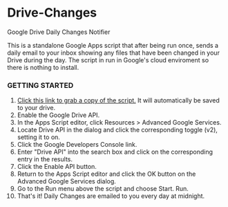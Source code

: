 # Drive-Changes
Google Drive Daily Changes Notifier

This is a standalone Google Apps script that after being run once, sends a daily email to your inbox showing any files that have been changed in your Drive during the day. The script in run in Google's cloud enviroment so there is nothing to install.

### GETTING STARTED
1. [Click this link to grab a copy of the script.](https://script.google.com/d/160fZE1ZcBQ2eU_uDv491kpYmMBwSOMTVLb5oeUwPg3pQGTQD-LqUWiZK/copy?usp=drivesdk&newcopy=true) It will automatically be saved to your drive.
2. Enable the Google Drive API.
  1. In the Apps Script editor, click Resources > Advanced Google Services.
  2. Locate Drive API in the dialog and click the corresponding toggle (v2), setting it to on.
  3. Click the Google Developers Console link.
  4. Enter "Drive API" into the search box and click on the corresponding entry in the results.
  5. Click the Enable API button.
  6. Return to the Apps Script editor and click the OK button on the Advanced Google Services dialog.
2. Go to the Run menu above the script and choose Start. Run.
3. That's it! Daily Changes are emailed to you every day at midnight. 

